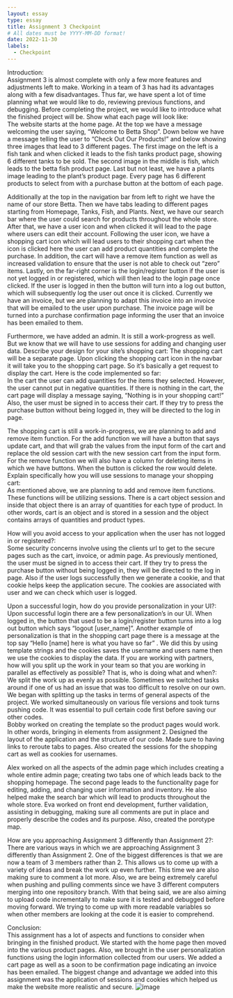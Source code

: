 ```yaml
---
layout: essay
type: essay
title: Assignment 3 Checkpoint
# All dates must be YYYY-MM-DD format!
date: 2022-11-30
labels: 
  - Checkpoint 
--- 
```


Introduction: <BR>
Assignment 3 is almost complete with only a few more features and adjustments left to make. Working in a team of 3 has had its advantages along with a few disadvantages. 
Thus far, we have spent a lot of time planning what we would like to do, reviewing previous functions, and debugging. Before completing the project, we would like to introduce what the finished project will be.
Show what each page will look like: <BR>
The website starts at the home page. At the top we have a message welcoming the user saying, “Welcome to Betta Shop”. Down below we have a message telling the user to “Check Out Our Products!” and below showing three images that lead to 3 different pages. The first image on the left is a fish tank and when clicked it leads to the fish tanks product page, showing 6 different tanks to be sold. The second image in the middle is fish, which leads to the betta fish product page. Last but not least, we have a plants image leading to the plant’s product page. Every page has 6 different products to select from with a purchase button at the bottom of each page. <p>
Additionally at the top in the navigation bar from left to right we have the name of our store Betta. Then we have tabs leading to different pages starting from Homepage, Tanks, Fish, and Plants. Next, we have our search bar where the user could search for products throughout the whole store. After that, we have a user icon and when clicked it will lead to the page where users can edit their account. Following the user icon, we have a shopping cart icon which will lead users to their shopping cart when the icon is clicked here the user can add product quantities and complete the purchase. In addition, the cart will have a remove item function as well as increased validation to ensure that the user is not able to check out “zero” items. 
Lastly, on the far-right corner is the login/register button if the user is not yet logged in or registered, which will then lead to the login page once clicked. If the user is logged in then the button will turn into a log out button, which will subsequently log the user out once it is clicked. 
Currently we have an invoice, but we are planning to adapt this invoice into an invoice that will be emailed to the user upon purchase. The invoice page will be turned into a purchase confirmation page informing the user that an invoice has been emailed to them.  <p>
Furthermore, we have added an admin. It is still a work-progress as well. But we know that we will have to use sessions for adding and changing user data. 
Describe your design for your site’s shopping cart: 
The shopping cart will be a separate page. Upon clicking the shopping cart icon in the navbar it will take you to the shopping cart page. So it’s basically a get request to display the cart. Here is the code implemented so far:  
In the cart the user can add quantities for the items they selected. However, the user cannot put in negative quantities. If there is nothing in the cart, the cart page will display a message saying, “Nothing is in your shopping cart!”
Also, the user must be signed in to access their cart. If they try to press the purchase button without being logged in, they will be directed to the log in page.  <p>
The shopping cart is still a work-in-progress, we are planning to add and remove item function. For the add function we will have a button that says update cart, and that will grab the values from the input form of the cart and replace the old session cart with the new session cart from the input form. For the remove function we will also have a column for deleting items in which we have buttons. When the button is clicked the row would delete.
Explain specifically how you will use sessions to manage your shopping cart: <BR>
As mentioned above, we are planning to add and remove item functions. These functions will be utilizing sessions. 
There is a cart object session and inside that object there is an array of quantities for each type of product. In other words, cart is an object and is stored in a session and the object contains arrays of quantities and product types.
 
How will you avoid access to your application when the user has not logged in or registered?: <BR>
Some security concerns involve using the clients url to get to the secure pages such as the cart, invoice, or admin page. As previously mentioned, the user must be signed in to access their cart. If they try to press the purchase button without being logged in, they will be directed to the log in page. Also if the user logs successfully then we generate a cookie, and that cookie helps keep the application secure. The cookies are associated with user and we can check which user is logged. 

Upon a successful login, how do you provide personalization in your UI?:<BR>
Upon successful login there are a few personalization’s in our UI. When logged in, the button that used to be a login/register button turns into a log out button which says “logout [user_name]”. Another example of personalization is that in the shopping cart page there is a message at the top say “Hello [name] here is what you have so far” .
We did this by using template strings and the cookies saves the username and users name then we use the cookies to display the data. 
If you are working with partners, how will you split up the work in your team so that you are working in parallel as effectively as possible? That is, who is doing what and when?: <BR>
We split the work up as evenly as possible. Sometimes we switched tasks around if one of us had an issue that was too difficult to resolve on our own. We began with splitting up the tasks in terms of general aspects of the project. We worked simultaneously on various file versions and took turns pushing code. It was essential to pull certain code first before saving our other codes.  
Bobby worked on creating the template so the product pages would work. In other words, bringing in elements from assignment 2. Designed the layout of the application and the structure of our code. Made sure to having links to reroute tabs to pages. Also created the sessions for the shopping cart as well as cookies for usernames. <p>
Alex worked on all the aspects of the admin page which includes creating a whole entire admin page; creating two tabs one of which leads back to the shopping homepage. The second page leads to the functionality page for editing, adding, and changing user information and inventory.  He also helped make the search bar which will lead to products throughout the whole store.
Eva worked on front end development, further validation, assisting in debugging, making sure all comments are put in place and properly describe the codes and its purpose. Also, created the porotype map. <p>
How are you approaching Assignment 3 differently than Assignment 2?:<BR>
There are various ways in which we are approaching Assignment 3 differently than Assignment 2. One of the biggest differences is that we are now a team of 3 members rather than 2. This allows us to come up with a variety of ideas and break the work up even further. This time we are also making sure to comment a lot more. Also, we are being extremely careful when pushing and pulling comments since we have 3 different computers merging into one repository branch. With that being said, we are also aiming to upload code incrementally to make sure it is tested and debugged before moving forward. We trying to come up with more readable variables so when other members are looking at the code it is easier to comprehend.  <p>
Conclusion:<BR>
This assignment has a lot of aspects and functions to consider when bringing in the finished product. We started with the home page then moved into the various product pages. Also, we brought in the user personalization functions using the login information collected from our users. We added a cart page as well as a soon to be confirmation page indicating an invoice has been emailed. The biggest change and advantage we added into this assignment was the application of sessions and cookies which helped us make the website more realistic and secure. 
![image](https://user-images.githubusercontent.com/89216883/204743034-232a0e44-4489-4f67-bab2-6d0c8486c2f9.png)
